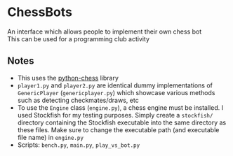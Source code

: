 # ChessBots  

An interface which allows people to implement their own chess bot  
This can be used for a programming club activity  

## Notes  

- This uses the [python-chess](https://python-chess.readthedocs.io/en/latest/) library  
- `player1.py` and `player2.py` are identical dummy implementations of `GenericPlayer` (`genericplayer.py`) which showcase various methods such as detecting checkmates/draws, etc  
- To use the `Engine` class (`engine.py`), a chess engine must be installed. I used Stockfish for my testing purposes. Simply create a `stockfish/` directory containing the Stockfish executable into the same directory as these files. Make sure to change the executable path (and executable file name) in `engine.py`  
- Scripts: `bench.py`, `main.py`, `play_vs_bot.py`